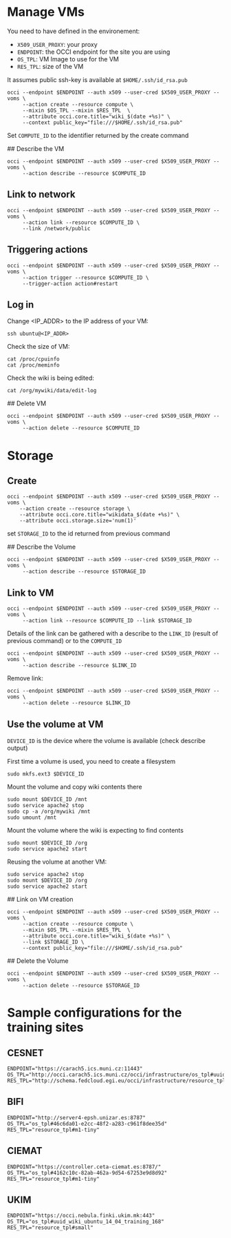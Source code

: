 
# Manage VMs

You need to have defined in the environement:
- `X509_USER_PROXY`: your proxy
- `ENDPOINT`: the OCCI endpoint for the site you are using
- `OS_TPL`: VM Image to use for the VM
- `RES_TPL`: size of the VM

It assumes public ssh-key is available at `$HOME/.ssh/id_rsa.pub`

```
occi --endpoint $ENDPOINT --auth x509 --user-cred $X509_USER_PROXY --voms \
     --action create --resource compute \
     --mixin $OS_TPL --mixin $RES_TPL  \
     --attribute occi.core.title="wiki_$(date +%s)" \
     --context public_key="file:///$HOME/.ssh/id_rsa.pub"
```

Set `COMPUTE_ID` to the identifier returned by the create command

## Describe the VM

```
occi --endpoint $ENDPOINT --auth x509 --user-cred $X509_USER_PROXY --voms \
     --action describe --resource $COMPUTE_ID
```

## Link to network

```
occi --endpoint $ENDPOINT --auth x509 --user-cred $X509_USER_PROXY --voms \
     --action link --resource $COMPUTE_ID \
     --link /network/public
```

## Triggering actions
```
occi --endpoint $ENDPOINT --auth x509 --user-cred $X509_USER_PROXY --voms \
     --action trigger --resource $COMPUTE_ID \
     --trigger-action action#restart
```


## Log in

Change <IP_ADDR> to the IP address of your VM:

```
ssh ubuntu@<IP_ADDR>
```

Check the size of VM:
```
cat /proc/cpuinfo
cat /proc/meminfo
```
Check the wiki is being edited:
```
cat /org/mywiki/data/edit-log
```

## Delete VM

```
occi --endpoint $ENDPOINT --auth x509 --user-cred $X509_USER_PROXY --voms \
     --action delete --resource $COMPUTE_ID
```

# Storage

## Create
 ```
occi --endpoint $ENDPOINT --auth x509 --user-cred $X509_USER_PROXY --voms \
     --action create --resource storage \
     --attribute occi.core.title="wikidata_$(date +%s)" \
     --attribute occi.storage.size='num(1)'
```

set `STORAGE_ID` to the id returned from previous command

## Describe the Volume

```
occi --endpoint $ENDPOINT --auth x509 --user-cred $X509_USER_PROXY --voms \
     --action describe --resource $STORAGE_ID
```

## Link to VM

```
occi --endpoint $ENDPOINT --auth x509 --user-cred $X509_USER_PROXY --voms \
     --action link --resource $COMPUTE_ID --link $STORAGE_ID
```

Details of the link can be gathered with a describe to the `LINK_ID` (result
of previous command) or to the `COMPUTE_ID`

```
occi --endpoint $ENDPOINT --auth x509 --user-cred $X509_USER_PROXY --voms \
     --action describe --resource $LINK_ID
```

Remove link:
```
occi --endpoint $ENDPOINT --auth x509 --user-cred $X509_USER_PROXY --voms \
     --action delete --resource $LINK_ID
```


## Use the volume at VM

`DEVICE_ID` is the device where the volume is available (check describe output)

First time a volume is used, you need to create a filesystem
```
sudo mkfs.ext3 $DEVICE_ID
```

Mount the volume and copy wiki contents there
```
sudo mount $DEVICE_ID /mnt
sudo service apache2 stop
sudo cp -a /org/mywiki /mnt
sudo umount /mnt
```

Mount the volume where the wiki is expecting to find contents
```
sudo mount $DEVICE_ID /org
sudo service apache2 start
```

Reusing the volume at another VM:
```
sudo service apache2 stop
sudo mount $DEVICE_ID /org
sudo service apache2 start
```

## Link on VM creation

```
occi --endpoint $ENDPOINT --auth x509 --user-cred $X509_USER_PROXY --voms \
     --action create --resource compute \
     --mixin $OS_TPL --mixin $RES_TPL  \
     --attribute occi.core.title="wiki_$(date +%s)" \
     --link $STORAGE_ID \
     --context public_key="file:///$HOME/.ssh/id_rsa.pub"
```

## Delete the Volume

```
occi --endpoint $ENDPOINT --auth x509 --user-cred $X509_USER_PROXY --voms \
     --action delete --resource $STORAGE_ID
```



# Sample configurations for the training sites
## CESNET
```
ENDPOINT="https://carach5.ics.muni.cz:11443"
OS_TPL="http://occi.carach5.ics.muni.cz/occi/infrastructure/os_tpl#uuid_training_moinmoinwiki_fedcloud_warg_126"
RES_TPL="http://schema.fedcloud.egi.eu/occi/infrastructure/resource_tpl#small"
```

## BIFI
```
ENDPOINT="http://server4-epsh.unizar.es:8787"
OS_TPL="os_tpl#46c6da01-e2cc-48f2-a283-c961f8dee35d"
RES_TPL="resource_tpl#m1-tiny"
```

## CIEMAT
```
ENDPOINT="https://controller.ceta-ciemat.es:8787/"
OS_TPL="os_tpl#4162c10c-82ab-462a-9d54-67253e9d8d92"
RES_TPL="resource_tpl#m1-tiny"
```

## UKIM
```
ENDPOINT="https://occi.nebula.finki.ukim.mk:443"
OS_TPL="os_tpl#uuid_wiki_ubuntu_14_04_training_168"
RES_TPL="resource_tpl#small"
```

